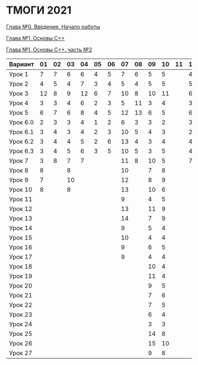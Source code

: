 # ТМОГИ 2021

[Глава №0. Введение. Начало работы](https://drive.google.com/drive/folders/1q9ILkl6kPBrzqY5IDAdt2iB8K4RCu3_s)

[Глава №1. Основы C++](https://drive.google.com/drive/folders/1dMwYSpwDyVjM3WYAmFnPbQyAa7Ku27ae?usp=sharing)

[Глава №1. Основы C++. часть №2](https://drive.google.com/drive/folders/1fXnj1Y5SFlGWLntIE1J1n9CxaEfAoDRt?usp=sharing)

| Вариант  | 01 | 02 | 03 | 04 | 05 | 06 | 07 | 08 | 09 | 10 | 11 | 12 | 13 | 14 | 15 | 16 | 17 | 18 | 19 | 20 |
| -------  | -- | -- | -- | -- | -- | -- | -- | -- | -- | -- | -- | -- | -- | -- | -- | -- | -- | -- | -- | -- |
| Урок 1   |  7 |  7 |  6 |  6 | 4  |  5 | 7  | 6  |  5 | 5  |    |  4 |    | 4  |  5 |  4 |  6 |  5 |  4 |    |
| Урок 2   |  4 |  5 |  4 |  7 | 3  |  4 | 5  | 4  |  5 | 5  |    |  5 |    | 2  |  4 |  2 |  4 |  3 |  5 |    |
| Урок 3   | 12 |  8 |  9 | 12 | 6  |  7 | 10 | 8  | 10 | 11 |    |  6 |    | 6  | 11 |  6 |  8 | 10 |  9 |    |
| Урок 4   |  3 |  3 |  4 |  6 | 2  |  3 | 5  | 11 |  3 | 4  |    |  3 |    | 2  |  2 |  2 |  4 |  8 |  5 |    |
| Урок 5   |  6 |  7 |  6 |  8 | 4  |  5 | 12 | 13 |  6 | 5  |    |  6 |    | 5  |  6 |  5 |  8 | 14 |  6 |    |
| Урок 6.0 |  2 |  3 |  3 |  4 | 1  |  2 | 6  | 3  |  3 | 2  |    |  3 |    | 1  |  2 |  1 |  2 |  2 |  2 |    |
| Урок 6.1 |  3 |  4 |  3 |  4 | 2  |  3 | 10 | 5  |  4 | 3  |    |  2 |    | 1  |  3 |  2 |  4 |  5 |  3 |    |
| Урок 6.2 |  3 |  4 |  4 |  5 | 2  |  6 | 13 | 4  |  3 | 4  |    |  4 |    | 3  |  3 |  3 |  3 |  4 |  4 |    |
| Урок 6.3 |  3 |  4 |  5 |  6 | 3  |  5 | 10 | 5  |  3 | 5  |    |  4 |    | 2  |  2 |  3 |  4 |  5 |  5 |    |
| Урок 7   |  3 |  8 |  7 |  7 |    |    | 11 | 8  | 10 | 5  |    |  7 |    | 3  |  9 |  3 |    |  4 |  7 |    |
| Урок 8   |  8 |    |  8 |    |    |    | 10 |    |  7 | 8  |    |    |    | 10 |  6 |    |    | 10 |  9 |    |
| Урок 9   |  7 |    | 10 |    |    |    | 12 |    |  8 | 9  |    |    |    | 11 |  8 |    |    |  8 |  9 |    |
| Урок 10  |  8 |    |  8 |    |    |    | 13 |    | 10 | 6  |    |    |    | 10 |  6 |    |    |  6 |  8 |    |
| Урок 11  |    |    |    |    |    |    |  9 |    |  4 | 5  |    |    |    | 7  |  4 |    |    |  3 |    |    |
| Урок 12  |    |    |    |    |    |    | 13 |    | 11 | 9  |    |    |    | 14 | 10 |    |    |  8 |    |    |
| Урок 13  |    |    |    |    |    |    | 14 |    |  7 | 9  |    |    |    | 9  |  7 |    |    | 10 |    |    |
| Урок 14  |    |    |    |    |    |    | 9  |    |  5 | 4  |    |    |    | 5  |  3 |    |    |  3 |    |    |
| Урок 15  |    |    |    |    |    |    | 10 |    |  4 | 4  |    |    |    | 6  |  4 |    |    |  4 |    |    |
| Урок 16  |    |    |    |    |    |    | 9  |    |  6 | 5  |    |    |    | 7  |  5 |    |    |  5 |    |    |
| Урок 17  |    |    |    |    |    |    | 9  |    |  4 | 4  |    |    |    | 4  |  3 |    |    |  5 |    |    |
| Урок 18  |    |    |    |    |    |    |    |    | 10 | 4  |    |    |    |    |    |    |    |    |    |    |
| Урок 19  |    |    |    |    |    |    |    |    | 11 | 4  |    |    |    |    |    |    |    |    |    |    |
| Урок 20  |    |    |    |    |    |    |    |    |  9 | 5  |    |    |    |    |    |    |    |    |    |    |
| Урок 21  |    |    |    |    |    |    |    |    |  7 | 6  |    |    |    |    |    |    |    |    |    |    |
| Урок 22  |    |    |    |    |    |    |    |    |  7 | 5  |    |    |    |    |    |    |    |    |    |    |
| Урок 23  |    |    |    |    |    |    |    |    |  6 | 4  |    |    |    |    |    |    |    |    |    |    |
| Урок 24  |    |    |    |    |    |    |    |    |  3 | 3  |    |    |    |    |    |    |    |    |    |    |
| Урок 25  |    |    |    |    |    |    |    |    | 14 | 8  |    |    |    |    |    |    |    |    |    |    |
| Урок 26  |    |    |    |    |    |    |    |    | 15 | 10 |    |    |    |    |    |    |    |    |    |    |
| Урок 27  |    |    |    |    |    |    |    |    |  9 | 8  |    |    |    |    |    |    |    |    |    |    |
